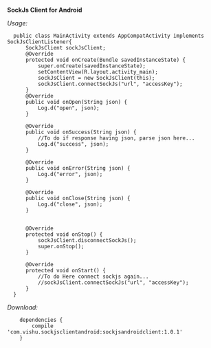 **SockJs Client for Android**

*Usage:*

      public class MainActivity extends AppCompatActivity implements SockJsClientListener{
          SockJsClient sockJsClient;
          @Override
          protected void onCreate(Bundle savedInstanceState) {
              super.onCreate(savedInstanceState);
              setContentView(R.layout.activity_main);
              sockJsClient = new SockJsClient(this);
              sockJsClient.connectSockJs("url", "accessKey");
          }
          @Override
          public void onOpen(String json) {
              Log.d("open", json);
          }
      
          @Override
          public void onSuccess(String json) {
              //To do if response having json, parse json here...
              Log.d("success", json);
          }
      
          @Override
          public void onError(String json) {
              Log.d("error", json);
          }
      
          @Override
          public void onClose(String json) {
              Log.d("close", json);
          }
          
          
          @Override
          protected void onStop() {
              sockJsClient.disconnectSockJs();
              super.onStop();
          }
      
          @Override
          protected void onStart() {
              //To do Here connect sockjs again...
              //sockJsClient.connectSockJs("url", "accessKey");
          }
      }
          
  *Download:*
  
        dependencies {
            compile 'com.vishu.sockjsclientandroid:sockjsandroidclient:1.0.1'
        }
